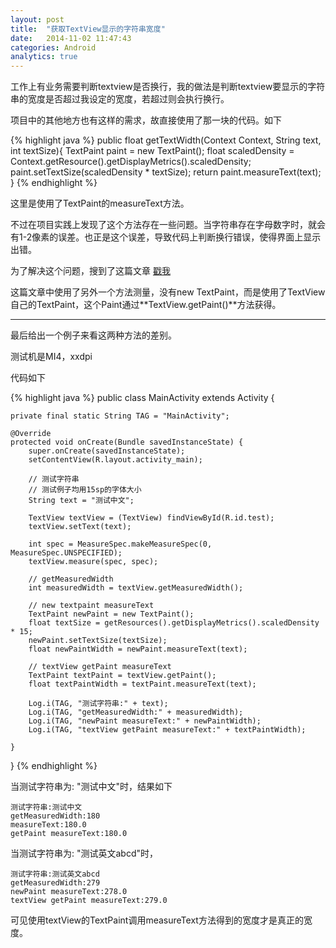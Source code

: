 ```yaml
---
layout: post
title:  "获取TextView显示的字符串宽度"
date:   2014-11-02 11:47:43
categories: Android
analytics: true
---
```


工作上有业务需要判断textview是否换行，我的做法是判断textview要显示的字符串的宽度是否超过我设定的宽度，若超过则会执行换行。

项目中的其他地方也有这样的需求，故直接使用了那一块的代码。如下

{% highlight java %}
	public float getTextWidth(Context Context, String text, int textSize){
		TextPaint paint = new TextPaint();
		float scaledDensity = Context.getResource().getDisplayMetrics().scaledDensity;
		paint.setTextSize(scaledDensity * textSize);
		return paint.measureText(text);
	}
{% endhighlight %}
	
这里是使用了TextPaint的measureText方法。

不过在项目实践上发现了这个方法存在一些问题。当字符串存在字母数字时，就会有1-2像素的误差。也正是这个误差，导致代码上判断换行错误，使得界面上显示出错。

为了解决这个问题，搜到了这篇文章 [戳我](http://blog.csdn.net/lizzy115/article/details/7513552)

这篇文章中使用了另外一个方法测量，没有new TextPaint，而是使用了TextView自己的TextPaint，这个Paint通过**TextView.getPaint()**方法获得。

---

最后给出一个例子来看这两种方法的差别。

测试机是MI4，xxdpi

代码如下

{% highlight java %}
	public class MainActivity extends Activity {
	
	private final static String TAG = "MainActivity";

	@Override
	protected void onCreate(Bundle savedInstanceState) {
		super.onCreate(savedInstanceState);
		setContentView(R.layout.activity_main);
		
		// 测试字符串
		// 测试例子均用15sp的字体大小
		String text = "测试中文";
		
		TextView textView = (TextView) findViewById(R.id.test);
		textView.setText(text);
		
		int spec = MeasureSpec.makeMeasureSpec(0, MeasureSpec.UNSPECIFIED);
		textView.measure(spec, spec);
		
		// getMeasuredWidth
		int measuredWidth = textView.getMeasuredWidth();
		
		// new textpaint measureText
		TextPaint newPaint = new TextPaint();
		float textSize = getResources().getDisplayMetrics().scaledDensity * 15;
		newPaint.setTextSize(textSize);
		float newPaintWidth = newPaint.measureText(text);
		
		// textView getPaint measureText
		TextPaint textPaint = textView.getPaint();
		float textPaintWidth = textPaint.measureText(text);
		
		Log.i(TAG, "测试字符串:" + text);
		Log.i(TAG, "getMeasuredWidth:" + measuredWidth);
		Log.i(TAG, "newPaint measureText:" + newPaintWidth);
		Log.i(TAG, "textView getPaint measureText:" + textPaintWidth);
		
	}
}
{% endhighlight %}

当测试字符串为: "测试中文"时，结果如下
	
	测试字符串:测试中文
	getMeasuredWidth:180
	measureText:180.0
	getPaint measureText:180.0
	
当测试字符串为: "测试英文abcd"时，
	
	测试字符串:测试英文abcd
	getMeasuredWidth:279
	newPaint measureText:278.0
	textView getPaint measureText:279.0
	
可见使用textView的TextPaint调用measureText方法得到的宽度才是真正的宽度。
